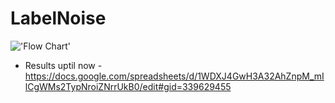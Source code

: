 # LabelNoise

!['Flow Chart'](IMG_20190130_233849.jpg)

* Results uptil now - https://docs.google.com/spreadsheets/d/1WDXJ4GwH3A32AhZnpM_mIlCgWMs2TypNroiZNrrUkB0/edit#gid=339629455
